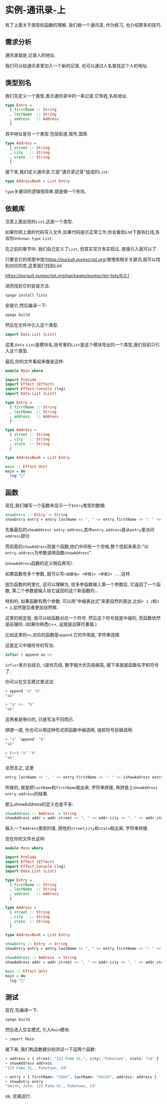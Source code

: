 # 实例-通讯录-上

有了上面关于类型和函数的理解, 我们做一个通讯录, 作为练习, 也介绍更多的技巧.

## 需求分析

通讯录就是,记录人的地址.

我们可以给通讯录里加入一个新的记录, 也可以通过人名查找这个人的地址.

## 类型别名

我们先定义一个类型,表示通讯录中的一条记录,它有姓,名和地址.

```haskell
type Entry =
  { firstName :: String
  , lastName  :: String
  , address   :: Address
  }
```

其中地址是另一个类型:包括街道,城市,国家.

```haskell
type Address =
  { street :: String
  , city   :: String
  , state  :: String
  }
```

接下来,我们定义通讯录,它是"通讯录记录"组成的`List`:

```haskell
type AddressBook = List Entry
```

`type`关键词的逻辑很简单,就是做一个别名.

## 依赖库

注意上面出现的`List`,这是一个类型.

如果你把上面的代码写入文件,如果代码提示正常工作,你会看到List下面有红线,告诉你`Unknown type List`.

在之前的章节中, 我们自己定义了`List`, 但其实官方有实现过, 直接引入就可以了.

只要去它的库图书馆(https://pursuit.purescript.org)里搜索相关关键词,就可以找到对应的库,这里我们找到List:

https://pursuit.purescript.org/packages/purescript-lists/6.0.1

进而找到它的安装方法:

```bash
spago install lists
```

安装它.然后编译一下:

```bash
spago build
```

然后在文件中引入这个类型.

```haskell
import Data.List (List)
```

这里,`Data.List`是模块名,括号里的`List`是这个模块导出的一个类型,我们目前只引入这个类型.

最后,你的文件看起来像是这样:

```haskell
module Main where

import Prelude
import Effect (Effect)
import Effect.Console (log)
import Data.List (List)

type Entry =
  { firstName :: String
  , lastName  :: String
  , address   :: Address
  }

type Address =
  { street :: String
  , city   :: String
  , state  :: String
  }

type AddressBook = List Entry

main :: Effect Unit
main = do
  log "🍝"
```

## 函数

现在,我们编写一个函数来显示一个`Entry`类型的数据.

```haskell
showEntry :: Entry -> String
showEntry entry = entry.lastName <> ", " <> entry.firstName <> ": " <> (showAddress entry.address)
```

先看最后的`showAddress entry.address`,其中`entry.address`是从`entry`里访问`address`部分.

而前面的`showAddress`则是个函数,他们中间有一个空格.整个连起来表示:"以`entry.address`为参数调用函数`showAddress`".

(`showAddress`函数的定义稍后再写).

如果函数有多个参数, 就可以写`<函数名> <参数1> <参数2> ...`这样.

因为函数的柯里化, 这可以理解为, 给多参函数输入第一个参数后, 它返回了一个函数, 第二个参数是输入给它返回的这个新函数的...

特别的, 如果函数有两个参数, 可以用"中缀表达式"来更自然的表达.比如`+ 1 2`和`1 + 2`,显然是后者更加自然嘛.

这里的规定是, 我可以给函数对应一个符号. 然后这个符号就是中缀的, 而函数依然是前缀的. (如果你熟悉c++, 这就是运算符重载.)

比如这里的`<>`,对应的函数是`append`.它的作用是, 字符串连接.

这是定义中缀符号的写法:

```haskell
infixr 5 append as <>
```

`infixr`表示右结合, `5`是优先级, 数字越大优先级越高, 接下来就是函数名字和符号了.

你可以在交互模式里试试:

```bash
> append "a" "b"
"ab"

> "a" <>  "b"   
"ab"
```

这两者是等价的, 只是写法不同而已.

顺便一提, 你也可以用这种形式把函数中缀调用, 或把符号前缀调用:

```bash
> "a" `append` "b"
"ab"

> (<>) "a" "b"    
"ab"
```

总而言之, 这里

```bash
entry.lastName <> ", " <> entry.firstName <> ": " <> (showAddress entry.address)
```

所做的, 就是把`lastName`和`firstName`取出来, 字符串拼接, 再拼接上`showAddress entry.address`的结果.

那么showAddress的定义也差不多:

```haskell
showAddress :: Address -> String
showAddress addr = addr.street <> ", " <> addr.city <> ", " <> addr.state
```

输入一个`Address`类型的值, 把他的`street`,`city`和`state`取出来, 字符串拼接.

现在你的文件长这样:

```haskell
module Main where

import Prelude
import Effect (Effect)
import Effect.Console (log)
import Data.List (List)

type Entry =
  { firstName :: String
  , lastName  :: String
  , address   :: Address
  }

type Address =
  { street :: String
  , city   :: String
  , state  :: String
  }

type AddressBook = List Entry

showEntry :: Entry -> String
showEntry entry = entry.lastName <> ", " <> entry.firstName <> ": " <> showAddress entry.address

showAddress :: Address -> String
showAddress addr = addr.street <> ", " <> addr.city <> ", " <> addr.state

main :: Effect Unit
main = do
  log "🍝"

```

## 测试

现在,先编译一下:

```bash
spago build
```

然后进入交互模式, 引入`Main`模块:

```bash
> import Main
```

接下来, 我们构造数据分别测试一下这两个函数:

```bash
> address = { street: "123 Fake St.", city: "Faketown", state: "CA" }
> showAddress address
"123 Fake St., Faketown, CA"

> entry = { firstName: "John", lastName: "Smith", address: address }
> showEntry entry
"Smith, John: 123 Fake St., Faketown, CA"
```

ok, 完美运行.
